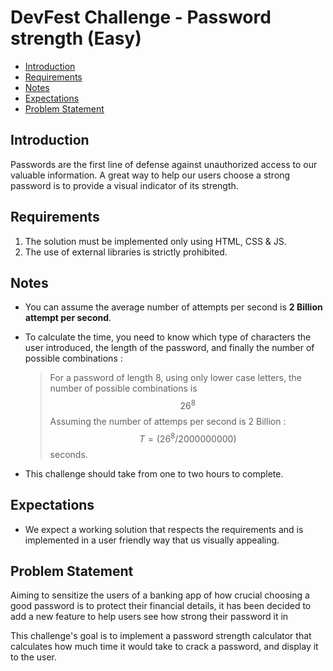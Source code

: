 # DevFest Challenge - Password strength (Easy)

- [Introduction](#introduction)
- [Requirements](#requirements)
- [Notes](#notes)
- [Expectations](#expectations)
- [Problem Statement](#problem-statement)

## Introduction

Passwords are the first line of defense against unauthorized access to our valuable information. A great way to help our users choose a strong password is to provide a visual indicator of its strength.

## Requirements

1. The solution must be implemented only using HTML, CSS & JS.
2. The use of external libraries is strictly prohibited.

## Notes

- You can assume the average number of attempts per second is **2 Billion attempt per second**.
- To calculate the time, you need to know which type of characters the user introduced, the length of the password, and finally the number of possible combinations :

  > For a password of length 8, using only lower case letters, the number of possible combinations is $$26^8$$
  > Assuming the number of attemps per second is 2 Billion : $$T=(26^8/2000000000)$$ seconds.

- This challenge should take from one to two hours to complete.

<!-- - Source code must be pushed to a private git repository under your github account.
- Your repository name should follow this scheme `devfest22-{track_name}-{challenge}` ex: `devfest22-web-passwordStrength`.
- Sharing your solution publicly may disqualify you. -->

## Expectations

- We expect a working solution that respects the requirements and is implemented in a user friendly way that us visually appealing.

## Problem Statement

Aiming to sensitize the users of a banking app of how crucial choosing a good password is to protect their financial details, it has been decided to add a new feature to help users see how strong their password it in

This challenge's goal is to implement a password strength calculator that calculates how much time it would take to crack a password, and display it to the user.
